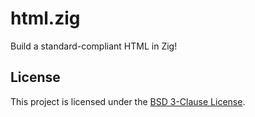 # html.zig

Build a standard-compliant HTML in Zig!

## License

This project is licensed under the [BSD 3-Clause License](LICENSE).

